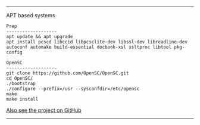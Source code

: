 ----------------------
APT based systems
```
Prep
-------------------
apt update && apt upgrade
apt install pcscd libccid libpcsclite-dev libssl-dev libreadline-dev autoconf automake build-essential docbook-xsl xsltproc libtool pkg-config

OpenSC
-------------------
git clone https://github.com/OpenSC/OpenSC.git
cd OpenSC/
./bootstrap
./configure --prefix=/usr --sysconfdir=/etc/opensc
make
make install
```
[Also see the project on GitHub](https://github.com/OpenSC/OpenSC/wiki/Compiling-and-Installing-on-Unix-flavors)


----------------------
